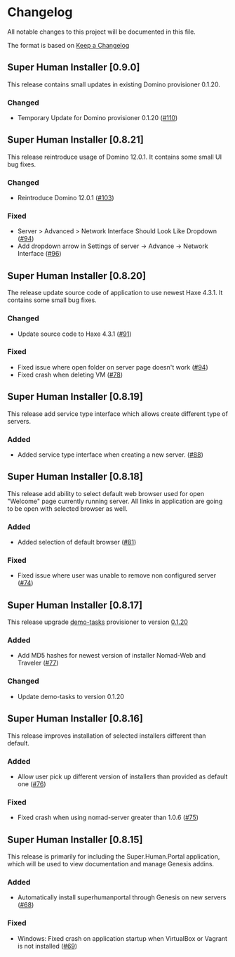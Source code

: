 # Changelog
All notable changes to this project will be documented in this file.

The format is based on [Keep a Changelog](http://keepachangelog.com/en/1.0.0/) 

## Super Human Installer [0.9.0]

This release contains small updates in existing Domino provisioner 0.1.20. 

### Changed

* Temporary Update for Domino provisioner 0.1.20 ([#110](https://github.com/Moonshine-IDE/Super.Human.Installer/issues/110))

## Super Human Installer [0.8.21]

This release reintroduce usage of Domino 12.0.1. It contains some small UI bug fixes.

### Changed

* Reintroduce Domino 12.0.1 ([#103](https://github.com/Moonshine-IDE/Super.Human.Installer/issues/103))

### Fixed

* Server > Advanced > Network Interface Should Look Like Dropdown ([#94](https://github.com/Moonshine-IDE/Super.Human.Installer/issues/94))
* Add dropdown arrow in Settings of server -> Advance -> Network Interface ([#96](https://github.com/Moonshine-IDE/Super.Human.Installer/issues/96))

## Super Human Installer [0.8.20]

The release update source code of application to use newest Haxe 4.3.1. It contains some small bug fixes.

### Changed

* Update source code to Haxe 4.3.1 ([#91](https://github.com/Moonshine-IDE/Super.Human.Installer/issues/91))

### Fixed

* Fixed issue where open folder on server page doesn't work ([#94](https://github.com/Moonshine-IDE/Super.Human.Installer/issues/94))
* Fixed crash when deleting VM ([#78](https://github.com/Moonshine-IDE/Super.Human.Installer/issues/78))

## Super Human Installer [0.8.19]

This release add service type interface which allows create different type of servers.

### Added

* Added service type interface when creating a new server. ([#88](https://github.com/Moonshine-IDE/Super.Human.Installer/issues/88))
  
## Super Human Installer [0.8.18]

This release add ability to select default web browser used for open "Welcome" page currently running server. All links in application are going to be open with selected browser as well.

### Added

* Added selection of default browser ([#81](https://github.com/Moonshine-IDE/Super.Human.Installer/issues/81))

### Fixed

* Fixed issue where user was unable to remove non configured server ([#74](https://github.com/Moonshine-IDE/Super.Human.Installer/issues/74))
  
## Super Human Installer [0.8.17]

This release upgrade [demo-tasks](https://github.com/DominoVagrant/demo-tasks) provisioner to version [0.1.20](https://github.com/DominoVagrant/demo-tasks/releases/tag/demo-tasks%2Fv0.1.20)

### Added

* Add MD5 hashes for newest version of installer Nomad-Web and Traveler ([#77](https://github.com/Moonshine-IDE/Super.Human.Installer/issues/77))

### Changed

* Update demo-tasks to version 0.1.20

## Super Human Installer [0.8.16]

This release improves installation of selected installers different than default.

### Added

* Allow user pick up different version of installers than provided as default one ([#76](https://github.com/Moonshine-IDE/Super.Human.Installer/issues/76))
  
### Fixed

* Fixed crash when using nomad-server greater than 1.0.6 ([#75](https://github.com/Moonshine-IDE/Super.Human.Installer/issues/75))

## Super Human Installer [0.8.15]

This release is primarily for including the Super.Human.Portal application, which will be used to view documentation and manage Genesis addins.

### Added

* Automatically install superhumanportal through Genesis on new servers ([#68](https://github.com/Moonshine-IDE/Super.Human.Installer/issues/68))

### Fixed

* Windows: Fixed crash on application startup when VirtualBox or Vagrant is not installed ([#69](https://github.com/Moonshine-IDE/Super.Human.Installer/issues/69))
